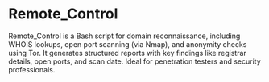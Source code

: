# Remote_Control
Remote_Control  is a Bash script for domain reconnaissance, including WHOIS lookups, open port scanning (via Nmap), and anonymity checks using Tor. It generates structured reports with key findings like registrar details, open ports, and scan date. Ideal for penetration testers and security professionals.
